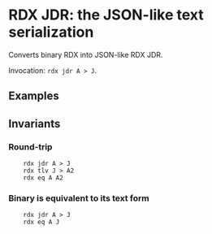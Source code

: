 #   RDX JDR: the JSON-like text serialization

Converts binary RDX into JSON-like RDX JDR.

Invocation: `rdx jdr A > J`.

##  Examples

##  Invariants

### Round-trip 

````
    rdx jdr A > J
    rdx tlv J > A2
    rdx eq A A2
````

### Binary is equivalent to its text form

````
    rdx jdr A > J
    rdx eq A J
````
